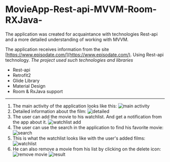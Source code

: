 # MovieApp-Rest-api-MVVM-Room-RXJava-
The application was created for acquaintance with technologies Rest-api and a more detailed understanding of working with MVVM.

The application receives information from the site [https://www.episodate.com/](https://www.episodate.com/). Using Rest-api technology.
 _The project used such technologies and libraries_
* Rest-api
* Retrofit2
* Glide Library
* Material Design
* Room & RxJava support

***
1. The main activity of the application looks like this:
  ![main activity](1.jpg)
2. Detailed information about the film:
  ![detailed](2.jpg)
3. The user can add the movie to his watchlist. And get a notification from the app about it.
  ![watchlist add](7.jpg)
4. The user can use the search in the application to find his favorite movie:
  ![search](3.jpg)
5. This is what the watchlist looks like with the user's added films: 
  ![watchlist](4.jpg) 
6. He can also remove a movie from his list by clicking on the delete icon:  
  ![remove movie](5.jpg)
  ![result](6.jpg)
